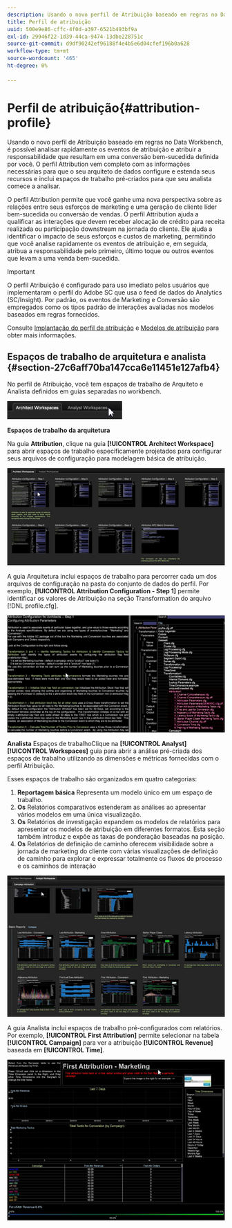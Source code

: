 ```yaml
---
description: Usando o novo perfil de Atribuição baseado em regras no Data Workbench, é possível analisar rapidamente os eventos de atribuição e atribuir a responsabilidade que resultam em uma conversão bem-sucedida definida por você. O perfil Attribution vem completo com as informações necessárias para que o seu arquiteto de dados configure e estenda seus recursos e inclui espaços de trabalho pré-criados para que seu analista comece a analisar.
title: Perfil de atribuição
uuid: 500e9e86-cffc-4f0d-a397-6521b493bf9a
exl-id: 29946f22-1d39-44ca-9474-13dbe228751c
source-git-commit: d9df90242ef96188f4e4b5e6d04cfef196b0a628
workflow-type: tm+mt
source-wordcount: '465'
ht-degree: 0%

---
```


# Perfil de atribuição{#attribution-profile}

Usando o novo perfil de Atribuição baseado em regras no Data Workbench, é possível analisar rapidamente os eventos de atribuição e atribuir a responsabilidade que resultam em uma conversão bem-sucedida definida por você. O perfil Attribution vem completo com as informações necessárias para que o seu arquiteto de dados configure e estenda seus recursos e inclui espaços de trabalho pré-criados para que seu analista comece a analisar.

O perfil Attribution permite que você ganhe uma nova perspectiva sobre as relações entre seus esforços de marketing e uma geração de cliente líder bem-sucedida ou conversão de vendas. O perfil Attribution ajuda a qualificar as interações que devem receber alocação de crédito para receita realizada ou participação downstream na jornada do cliente. Ele ajuda a identificar o impacto de seus esforços e custos de marketing, permitindo que você analise rapidamente os eventos de atribuição e, em seguida, atribua a responsabilidade pelo primeiro, último toque ou outros eventos que levam a uma venda bem-sucedida.

<!-- <a id="section_648A288E4CA84D579884BC161085C4D5"></a> -->

>[!IMPORTANT]
>
>O perfil Atribuição é configurado para uso imediato pelos usuários que implementaram o perfil do Adobe SC que usa o feed de dados do Analytics (SC/Insight). Por padrão, os eventos de Marketing e Conversão são empregados como os tipos padrão de interações avaliadas nos modelos baseados em regras fornecidos.

Consulte [Implantação do perfil de atribuição](../../../../home/c-get-started/c-attribution-profiles/c-rules-attrib/c-attrib-profile-deploy.md#concept-fbcb5800cd6a40cc901e61f3882988c0) e [Modelos de atribuição](../../../../home/c-get-started/c-attribution-profiles/c-rules-attrib/c-attrib-models.md#concept-e209c7e86a5c4008ad6d78fdf4ea032d) para obter mais informações.

## Espaços de trabalho de arquitetura e analista {#section-27c6aff70ba147cca6e11451e127afb4}

No perfil de Atribuição, você tem espaços de trabalho de Arquiteto e Analista definidos em guias separadas no workbench.

![](assets/attribution_profile_tabs.png)

**Espaços de trabalho da arquitetura**

Na guia **Attribution**, clique na guia **[!UICONTROL Architect Workspace]** para abrir espaços de trabalho especificamente projetados para configurar seus arquivos de configuração para modelagem básica de atribuição.

![](assets/attribution_profile_arch.png)

A guia Arquitetura inclui espaços de trabalho para percorrer cada um dos arquivos de configuração na pasta do conjunto de dados do perfil. Por exemplo, **[!UICONTROL Attribution Configuration - Step 1]** permite identificar os valores de Atribuição na seção Transformation do arquivo [!DNL profile.cfg].

![](assets/attribution_profile_arch_step1.png)

**Analista** Espaços de trabalhoClique na  **[!UICONTROL Analyst]** **[!UICONTROL Workspaces]** guia para abrir a análise pré-criada dos espaços de trabalho utilizando as dimensões e métricas fornecidas com o perfil Atribuição.

Esses espaços de trabalho são organizados em quatro categorias:

1. **Reportagem básica** Representa um modelo único em um espaço de trabalho.
1. **Os** Relatórios comparativos estenderam as análises ao apresentar vários modelos em uma única visualização.
1. **Os** Relatórios de investigação expandem os modelos de relatórios para apresentar os modelos de atribuição em diferentes formatos. Esta seção também introduz e expõe as taxas de ponderação baseadas na posição.
1. **Os** Relatórios de definição de caminho oferecem visibilidade sobre a jornada de marketing do cliente com várias visualizações de definição de caminho para explorar e expressar totalmente os fluxos de processo e os caminhos de interação

![](assets/attribution_profile_analyst.png)

A guia Analista inclui espaços de trabalho pré-configurados com relatórios. Por exemplo, **[!UICONTROL First Attribution]** permite selecionar na tabela **[!UICONTROL Campaign]** para ver a atribuição **[!UICONTROL Revenue]** baseada em **[!UICONTROL Time]**.

![](assets/attribution_profile_analyst_step1.png)
